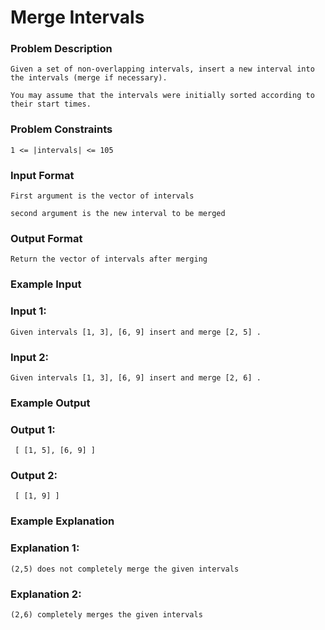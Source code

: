 # Merge Intervals
### Problem Description

    Given a set of non-overlapping intervals, insert a new interval into the intervals (merge if necessary).

    You may assume that the intervals were initially sorted according to their start times.



### Problem Constraints
    1 <= |intervals| <= 105



### Input Format
    First argument is the vector of intervals

    second argument is the new interval to be merged



### Output Format
    Return the vector of intervals after merging



### Example Input
### Input 1:

    Given intervals [1, 3], [6, 9] insert and merge [2, 5] .
### Input 2:

    Given intervals [1, 3], [6, 9] insert and merge [2, 6] .


### Example Output
### Output 1:

     [ [1, 5], [6, 9] ]
### Output 2:

     [ [1, 9] ]


### Example Explanation
### Explanation 1:

    (2,5) does not completely merge the given intervals
### Explanation 2:

    (2,6) completely merges the given intervals
